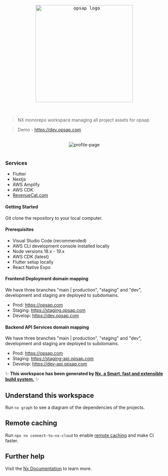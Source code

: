 <div align="center" justify="center">
  <pre> <img width="310" alt="opsap logo" src="https://user-images.githubusercontent.com/65465380/225266823-0d1cbd53-e4a4-42da-98c3-ec60b07ab64b.png"> </pre>
</div>
<br>

> NX monorepo workspace managing all project assets for opsap

> Demo - [https://dev.opsap.com ](https://dev.opsap.com)

<br>

<div align="center" justify="center">
  <img alt="profile-page" src="https://user-images.githubusercontent.com/65465380/225267082-4e099e25-95c2-4025-b625-36fc3ac2c9cd.png">
</div>
<br>

### Services
- Flutter 
- Nextjs
- AWS Amplify
- AWS CDK
- [RevenueCat.com](https://www.revenuecat.com/)

#### Getting Started

Git clone the repository to your local computer.

#### Prerequisites

- Visual Studio Code (recommended)
- AWS CLI development console installed locally
- Node versions 18.x - 19.x
- AWS CDK (latest)
- Flutter setup locally
- React Native Expo

#### Frontend Deployment domain mapping

We have three branches "main | production", "staging" and "dev", development and staging are deployed to subdomains.
- Prod: https://opsap.com
- Staging: https://staging.opsap.com
- Develop: https://dev.opsap.com

#### Backend API Services domain mapping

We have three branches "main | production", "staging" and "dev", development and staging are deployed to subdomains.
- Prod: https://opsap.com
- Staging: https://staging-api.opsap.com
- Develop: https://dev-api.opsap.com

✨ **This workspace has been generated by [Nx, a Smart, fast and extensible build system.](https://nx.dev)** ✨

## Understand this workspace

Run `nx graph` to see a diagram of the dependencies of the projects.

## Remote caching

Run `npx nx connect-to-nx-cloud` to enable [remote caching](https://nx.app) and make CI faster.

## Further help

Visit the [Nx Documentation](https://nx.dev) to learn more.
